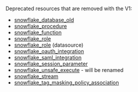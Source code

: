 Deprecated resources that are removed with the V1:

* [snowflake_database_old](https://registry.terraform.io/providers/Snowflake-Labs/snowflake/0.97.0/docs/resources/database_old)
* [snowflake_procedure](https://registry.terraform.io/providers/Snowflake-Labs/snowflake/0.97.0/docs/resources/procedure)
* [snowflake_function](https://registry.terraform.io/providers/Snowflake-Labs/snowflake/0.97.0/docs/resources/function)
* [snowflake_role](https://registry.terraform.io/providers/Snowflake-Labs/snowflake/0.97.0/docs/resources/role)
* [snowflake_role](https://registry.terraform.io/providers/Snowflake-Labs/snowflake/0.97.0/docs/data-sources/role) (datasource)
* [snowflake_oauth_integration](https://registry.terraform.io/providers/Snowflake-Labs/snowflake/0.97.0/docs/resources/oauth_integration)
* [snowflake_saml_integration](https://registry.terraform.io/providers/Snowflake-Labs/snowflake/0.97.0/docs/resources/saml_integration)
* [snowflake_session_parameter](https://registry.terraform.io/providers/Snowflake-Labs/snowflake/0.97.0/docs/resources/session_parameter)
* [snowflake_unsafe_execute](https://registry.terraform.io/providers/Snowflake-Labs/snowflake/0.97.0/docs/resources/unsafe_execute) - will be renamed
* [snowflake_stream](https://registry.terraform.io/providers/Snowflake-Labs/snowflake/0.97.0/docs/resources/stream)
* [snowflake_tag_masking_policy_association](https://registry.terraform.io/providers/Snowflake-Labs/snowflake/0.97.0/docs/resources/tag_masking_policy_association)
